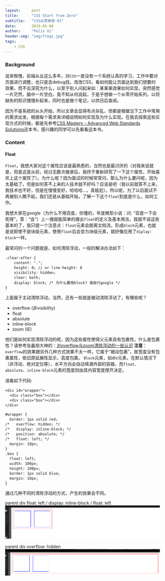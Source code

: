```yaml
---
layout:     post
title:      "CSS Start from Zero"
subtitle:   "CSS从零单排-01"
date:       2016-05-08
author:     "Felix Xi"
header-img: "img/frogs.jpg"
tags:
    - CSS
---
```


### Background
说来惭愧，前端从业这么多年，对`CSS`一直没有一个系统认真的学习，工作中要对页面进行调整，也只是去debug找，改改CSS，看如何能让页面达到我们想要的效果，而不去深究为什么，以至于别人问起来如：某某某效果如何实现，突然感觉一片茫然，脑中一片空白，竟不知从何说起，于是乎想做一个从零开始系列，以将缺失的知识慢慢补起来，同时也是做个笔记，以供日后查阅。

因为不是系统的从头开始，所以文章会显得有点杂乱，但都是根据当下工作中常用的需求出发，根据每个需求来详细说明如何实现及为什么实现。在我去探索这些实现方式的时候，都是先参考[CSS Mastery - Advanced Web Standards Solutions](https://book.douban.com/subject/4736167/)这本书，感兴趣的同学可以先看看这本书。

### Content

#### Float

`Float`，我想大家对这个属性应该是最熟悉的，当然也是最讨厌的（对我来说就是，但是这是从前，经过无数次被虐后，我终于重新研究了一下这个属性，开始喜欢上这个属性了）。为什么呢？因为面试的时候常常问，那么为什么要问呢，因为太基础了。但是如何答不上来的人技术就不好吗？应该是吧（我以前就答不上来，我技术也不好，但是在慢慢变好，哈哈哈...，真尴尬）。所以呢，为了以后面试不再被别人瞧不起，我们还是从基础开始，了解一下这个`float`到底是什么，如何工作。

我想大家在google（为什么不用百度，你懂的，年度微型小说：问: “百度一下会死呀”，答：“会”）上一搜就能简单的搜出`float`的定义及基本用法，我就不说这些基本的了，我只提一个注意点：`float`元素会脱离文档流，形成`block`元素，也就是说即使不是块级元素，使用`float`后会变为块级元素，就好像应用了`diplay: block`一样。

最常问的一个问题就是，如何清除浮动，一般的解决办法如下：

```
.clear:after {
    content: ".";
    height: 0; // or line-height: 0
    visibility: hidden;
    clear: both;
    display: block; /* 为什么要用block? 请自行google */
}

```

上面属于主动清除浮动，当然，还有一些就是被动清除浮动了，有哪些呢？

* overflow (非visibility)
* float
* absolute
* inline-block
* zoom (IE)

他们是如何实现清除浮动的呢，因为这些属性使得父元素具有包裹性，什么是包裹性？请参考张鑫旭大神的：[对overflow与zoom清除浮动的一些认识](http://www.zhangxinxu.com/wordpress/2010/01/%E5%AF%B9overflow%E4%B8%8Ezoom%E6%B8%85%E9%99%A4%E6%B5%AE%E5%8A%A8%E7%9A%84%E4%B8%80%E4%BA%9B%E8%AE%A4%E8%AF%86/)
**注意**：`overflow`的效果跟另外几种方式效果不太一样，它属于“被动包裹”，故宽度没有包裹属性，依旧原延展性显示，高度包裹。
`Block`元素，如div元素，在默认情况下（非浮动、绝对定位等），水平方向会自动填满外部的容器，而`float`、`absolute`、`inline-block`元素的宽度则由其内容宽度撑开决定。

请看如下代码:

```
<div id="wrapper">
  <div class="box"></div>
  <div class="box"></div>
</div>
```

```
#wrapper {
  border: 1px solid red;
/*   overflow: hidden; */
/*   display: inline-block; */
/*   position: absolute; */
/*   float: left; */
  margin: 10px;
}
.box {
  float: left;
  width: 100px;
  height: 100px;
  border: 1px solid blue;
  margin: 10px;
}

```
通过几种不同的清除浮动的方式，产生的效果会不同。

parent div float: left / display: inline-block / float: left
![parent div float left](/img/css-notes/float-left.png "Parent div float left")

parent div overflow: hidden
![parent div overflow hidden](/img/css-notes/overflow-hidden.png "Parent div overflow hidden")


